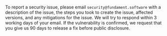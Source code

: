 To report a security issue, please email `security@fundament.software` with a description of the issue, the steps you took to create the issue, affected versions, and any mitigations for the issue. We will try to respond within 3 working days of your email. If the vulnerability is confirmed, we request that you give us 90 days to release a fix before public disclosure.